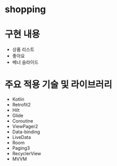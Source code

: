 # shopping

# 구현 내용

* 상품 리스트
* 좋아요
* 베너 슬라이드

# 주요 적용 기술 및 라이브러리

* Kotlin
* Retrofit2
* Hilt
* Glide
* Coroutine
* ViewPager2
* Data-binding
* LiveData
* Room
* Paging3
* RecyclerView
* MVVM

